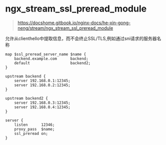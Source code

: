 # ngx_stream_ssl_preread_module

>  https://docshome.gitbook.io/nginx-docs/he-xin-gong-neng/stream/ngx_stream_ssl_preread_module

允许从clienthello中提取信息，而不会终止SSL/TLS,例如通过sni请求的服务器名称

```nginx
map $ssl_preread_server_name $name {
    backend.example.com      backend;
    default                  backend2;
}

upstream backend {
    server 192.168.0.1:12345;
    server 192.168.0.2:12345;
}

upstream backend2 {
    server 192.168.0.3:12345;
    server 192.168.0.4:12345;
}

server {
    listen      12346;
    proxy_pass  $name;
    ssl_preread on;
}
```

